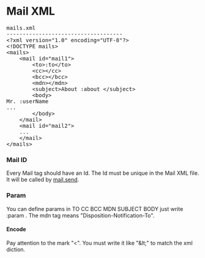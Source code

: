 <H1>Mail XML</H1>

<pre>
mails.xml
------------------------------------
&lt;?xml version="1.0" encoding="UTF-8"?>
&lt;!DOCTYPE mails>
&lt;mails>
	&lt;mail id="mail1">
		&lt;to>:to&lt;/to>
		&lt;cc>&lt;/cc>
		&lt;bcc>&lt;/bcc>
		&lt;mdn>&lt;/mdn>
		&lt;subject>About :about &lt;/subject>
		&lt;body>
Mr. :userName
...
		&lt;/body>
	&lt;/mail>
	&lt;mail id="mail2">
	...
	&lt;/mail>
&lt;/mails>
</pre>


<h3>Mail ID</h3>
Every Mail tag should have an Id. The Id must be unique in the Mail XML file.
It will be called by <a href="mail.send.md">mail.send</a>.

<h3>Param</h3>
You can define params in TO CC BCC MDN SUBJECT BODY just write :param .
The mdn tag means "Disposition-Notification-To".

<h4>Encode</h3>
Pay attention to the mark "&lt;". You must write it like "&amp;lt;" to match the xml diction.